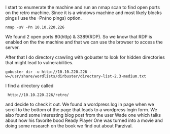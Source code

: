 I start to enumerate the machine and run an nmap scan to find open ports on the retro machine.
Since it is a windows machine and most likely blocks pings I use the -Pn(no pings) option.

```
nmap -sV -Pn 10.10.220.226
```
We found 2 open ports 80(http) & 3389(RDP). So we know that RDP is enabled on the the machine and that we can use the
browser to access the server.

After that I do directory crawling with gobuster to look for hidden directories that might lead to vulnerabilities.

```
gobuster dir -u http://10.10.220.226 -w=/usr/share/wordlists/dirbuster/directory-list-2.3-medium.txt
```
I find a directory called 
```
 http://10.10.220.226/retro/
```
and decide to check it out. We found a wordpress log in page when we scroll to the bottom of the page that leads to a wordpress login form.
We also found some interesting blog post from the user Wade one which talks about how his favorite bood Ready Player One was
turned into a movie and doing some research on the book we find out about Parzival.
